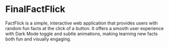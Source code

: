 # FinalFactFlick

FactFlick is a simple, interactive web application that provides users with random fun facts at the click of a button. It offers a smooth user experience with Dark Mode toggle and subtle animations, making learning new facts both fun and visually engaging.
